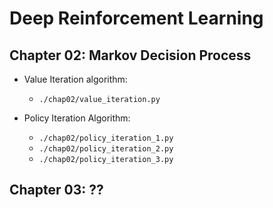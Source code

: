 # Deep Reinforcement Learning

## Chapter 02: Markov Decision Process
* Value Iteration algorithm: 

    - `./chap02/value_iteration.py`

* Policy Iteration Algorithm:

    - `./chap02/policy_iteration_1.py`
    - `./chap02/policy_iteration_2.py`
    - `./chap02/policy_iteration_3.py`

## Chapter 03: ??
    